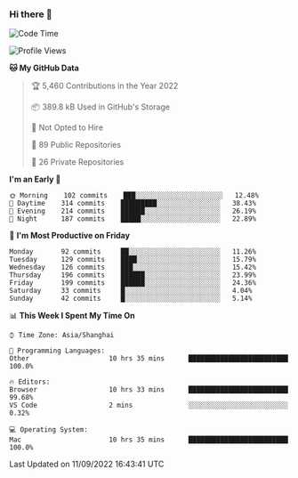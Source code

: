 ### Hi there 👋

<!--
**qbosen/qbosen** is a ✨ _special_ ✨ repository because its `README.md` (this file) appears on your GitHub profile.

Here are some ideas to get you started:

- 🔭 I’m currently working on ...
- 🌱 I’m currently learning ...
- 👯 I’m looking to collaborate on ...
- 🤔 I’m looking for help with ...
- 💬 Ask me about ...
- 📫 How to reach me: ...
- 😄 Pronouns: ...
- ⚡ Fun fact: ...
-->

<!--START_SECTION:waka-->
![Code Time](http://img.shields.io/badge/Code%20Time-941%20hrs%2036%20mins-blue)

![Profile Views](http://img.shields.io/badge/Profile%20Views-2-blue)

**🐱 My GitHub Data** 

> 🏆 5,460 Contributions in the Year 2022
 > 
> 📦 389.8 kB Used in GitHub's Storage 
 > 
> 🚫 Not Opted to Hire
 > 
> 📜 89 Public Repositories 
 > 
> 🔑 26 Private Repositories  
 > 
**I'm an Early 🐤** 

```text
🌞 Morning    102 commits    ███░░░░░░░░░░░░░░░░░░░░░░   12.48% 
🌆 Daytime    314 commits    █████████░░░░░░░░░░░░░░░░   38.43% 
🌃 Evening    214 commits    ██████░░░░░░░░░░░░░░░░░░░   26.19% 
🌙 Night      187 commits    █████░░░░░░░░░░░░░░░░░░░░   22.89%

```
📅 **I'm Most Productive on Friday** 

```text
Monday       92 commits     ██░░░░░░░░░░░░░░░░░░░░░░░   11.26% 
Tuesday      129 commits    ████░░░░░░░░░░░░░░░░░░░░░   15.79% 
Wednesday    126 commits    ███░░░░░░░░░░░░░░░░░░░░░░   15.42% 
Thursday     196 commits    ██████░░░░░░░░░░░░░░░░░░░   23.99% 
Friday       199 commits    ██████░░░░░░░░░░░░░░░░░░░   24.36% 
Saturday     33 commits     █░░░░░░░░░░░░░░░░░░░░░░░░   4.04% 
Sunday       42 commits     █░░░░░░░░░░░░░░░░░░░░░░░░   5.14%

```


📊 **This Week I Spent My Time On** 

```text
⌚︎ Time Zone: Asia/Shanghai

💬 Programming Languages: 
Other                    10 hrs 35 mins      █████████████████████████   100.0%

🔥 Editors: 
Browser                  10 hrs 33 mins      █████████████████████████   99.68% 
VS Code                  2 mins              ░░░░░░░░░░░░░░░░░░░░░░░░░   0.32%

💻 Operating System: 
Mac                      10 hrs 35 mins      █████████████████████████   100.0%

```


 Last Updated on 11/09/2022 16:43:41 UTC
<!--END_SECTION:waka-->
